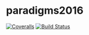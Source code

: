 # paradigms2016
[![Coveralls](https://img.shields.io/coveralls/studentfedorov/paradigms2016.svg)]()
[![Build Status](https://travis-ci.org/studentfedorov/paradigms2016.svg?branch=master)](https://travis-ci.org/studentfedorov/paradigms2016)
